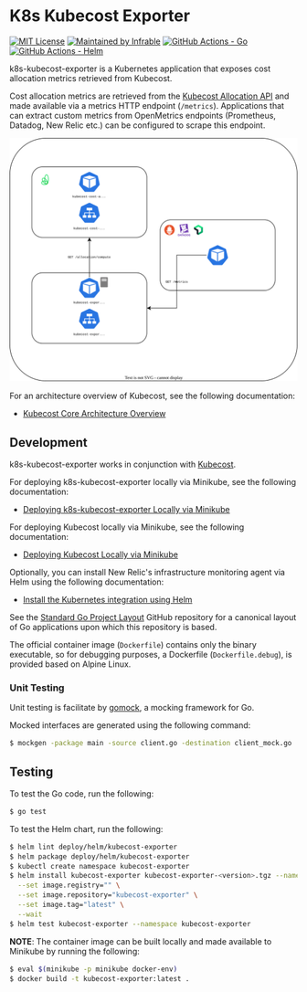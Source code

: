 # K8s Kubecost Exporter

[![MIT License](https://img.shields.io/badge/License-MIT-blue.svg)](https://github.com/infrable-io/k8s-kubecost-exporter/blob/master/LICENSE)
[![Maintained by Infrable](https://img.shields.io/badge/Maintained%20by-Infrable-000000)](https://infrable.io)
[![GitHub Actions - Go](https://github.com/infrable-io/k8s-kubecost-exporter/actions/workflows/go.yml/badge.svg)](https://github.com/infrable-io/k8s-kubecost-exporter/actions/workflows/go.yml)
[![GitHub Actions - Helm](https://github.com/infrable-io/k8s-kubecost-exporter/actions/workflows/helm.yml/badge.svg)](https://github.com/infrable-io/k8s-kubecost-exporter/actions/workflows/helm.yml)

k8s-kubecost-exporter is a Kubernetes application that exposes cost allocation metrics retrieved from Kubecost.

Cost allocation metrics are retrieved from the [Kubecost Allocation API](https://docs.kubecost.com/apis/apis/allocation) and made available via a metrics HTTP endpoint (`/metrics`). Applications that can extract custom metrics from OpenMetrics endpoints (Prometheus, Datadog, New Relic etc.) can be configured to scrape this endpoint.

<p align="center">
  <img src="assets/architecture.svg">
</p>

For an architecture overview of Kubecost, see the following documentation:
* [Kubecost Core Architecture Overview](https://docs.kubecost.com/architecture/architecture)

## Development

k8s-kubecost-exporter works in conjunction with [Kubecost](https://www.kubecost.com).

For deploying k8s-kubecost-exporter locally via Minikube, see the following documentation:
* [Deploying k8s-kubecost-exporter Locally via Minikube](docs/deploying-k8s-kubecost-exporter-locally-via-minikube.md)

For deploying Kubecost locally via Minikube, see the following documentation:
* [Deploying Kubecost Locally via Minikube](docs/deploying-kubecost-locally-via-minikube.md)

Optionally, you can install New Relic's infrastructure monitoring agent via Helm using the following documentation:
* [Install the Kubernetes integration using Helm](https://docs.newrelic.com/docs/kubernetes-pixie/kubernetes-integration/installation/install-kubernetes-integration-using-helm)

See the [Standard Go Project Layout](https://github.com/golang-standards/project-layout) GitHub repository for a canonical layout of Go applications upon which this repository is based.

The official container image (`Dockerfile`) contains only the binary executable, so for debugging purposes, a Dockerfile (`Dockerfile.debug`), is provided based on Alpine Linux.

### Unit Testing

Unit testing is facilitate by [gomock](https://github.com/golang/mock), a mocking framework for Go.

Mocked interfaces are generated using the following command:

```bash
$ mockgen -package main -source client.go -destination client_mock.go
```

## Testing

To test the Go code, run the following:

```bash
$ go test
```

To test the Helm chart, run the following:

```bash
$ helm lint deploy/helm/kubecost-exporter
$ helm package deploy/helm/kubecost-exporter
$ kubectl create namespace kubecost-exporter
$ helm install kubecost-exporter kubecost-exporter-<version>.tgz --namespace kubecost-exporter \
  --set image.registry="" \
  --set image.repository="kubecost-exporter" \
  --set image.tag="latest" \
  --wait
$ helm test kubecost-exporter --namespace kubecost-exporter
```

**NOTE**: The container image can be built locally and made available to Minikube by running the following:

```bash
$ eval $(minikube -p minikube docker-env)
$ docker build -t kubecost-exporter:latest .
```
